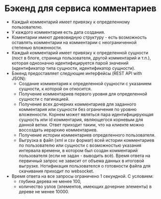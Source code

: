 # Бэкенд для сервиса комментариев

- Каждый комментарий имеет привязку к определенному пользователю.
- У каждого комментария есть дата создания.
- Коментарии имеют древовидную структуру - есть возможность оставлять комментарии на комментарии с неограниченной степенью вложенности.
- Каждый комментарий имеет привязку к определенной сущности (пост в блоге, страница пользователя, другой комментарий и т.п.), которая однозначно идентифицируется парой значений (идентификатор типа сущности, идентификатор сущности).
- Бэкенд предоставляет следующие интерфейсы (REST API with JSON):
  - Создание комментария к определенной сущности с указанием сущности, к которой он относится.
  - Получение комментариев первого уровня для определенной сущности с пагинацией.
  - Получение всех дочерних комментариев для заданного комментария или сущности без ограничения по уровню вложенности. Корнем может являться пара идентифицирующая сущность или id комментария, являющегося корневым для данной ветки. Ответ приходит таким, что на клиенте можно воссоздать иерархию комментариев.
  - Получение истории комментариев определенного пользователя.
  - Выгрузка в файл (xml и csv формат) всей истории комментариев по пользователю или сущности с возможностью указания интервала времени, в котором был создан комментарий пользователя (если не задан - выводить всё). Время ответа на первичный запрос не зависит от объема данных в итоговой выгрузке. Нотификация пользователся о готовности файла для скачивания приходит по websocket.
- Время ответа на все запросы ограничено 1 секундной. С условием:
  - глубина дерева не менее 100,
  - количество узлов (элементов, имеющих дочерние элементы) в дереве не менее 10000.
